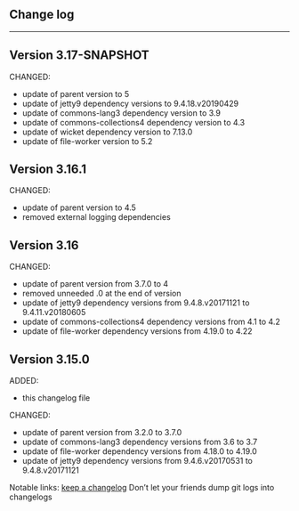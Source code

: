 ## Change log
----------------------

Version 3.17-SNAPSHOT
-------------

CHANGED:

- update of parent version to 5
- update of jetty9 dependency versions to 9.4.18.v20190429
- update of commons-lang3 dependency version to 3.9
- update of commons-collections4 dependency version to 4.3
- update of wicket dependency version to 7.13.0
- update of file-worker version to 5.2

Version 3.16.1
-------------

CHANGED:

- update of parent version to 4.5
- removed external logging dependencies


Version 3.16
-------------

CHANGED:

- update of parent version from 3.7.0 to 4
- removed unneeded .0 at the end of version
- update of jetty9 dependency versions from 9.4.8.v20171121 to 9.4.11.v20180605
- update of commons-collections4 dependency versions from 4.1 to 4.2
- update of file-worker dependency versions from 4.19.0 to 4.22

Version 3.15.0
-------------

ADDED:
 
- this changelog file

CHANGED:

- update of parent version from 3.2.0 to 3.7.0
- update of commons-lang3 dependency versions from 3.6 to 3.7
- update of file-worker dependency versions from 4.18.0 to 4.19.0
- update of jetty9 dependency versions from 9.4.6.v20170531 to 9.4.8.v20171121


Notable links:
[keep a changelog](http://keepachangelog.com/en/1.0.0/) Don’t let your friends dump git logs into changelogs
